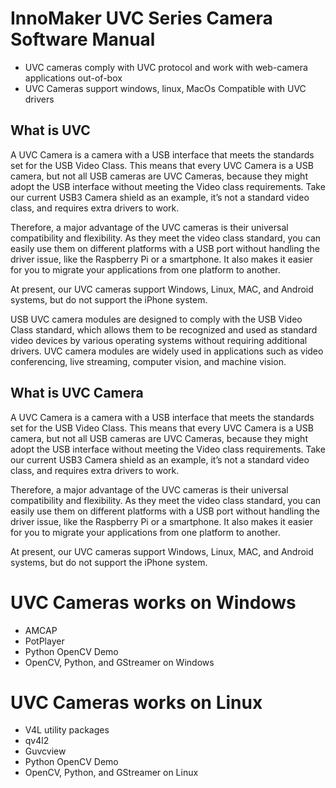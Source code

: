 # InnoMaker UVC Series Camera Software Manual
- UVC cameras comply with UVC protocol and work with web-camera applications out-of-box
- UVC Cameras support windows, linux, MacOs Compatible with UVC drivers
##  What is UVC

A UVC Camera is a camera with a USB interface that meets the standards set for the USB Video Class. This means that every UVC Camera is a USB camera, but not all USB cameras are UVC Cameras, because they might adopt the USB interface without meeting the Video class requirements. Take our current USB3 Camera shield as an example, it’s not a standard video class, and requires extra drivers to work.

Therefore, a major advantage of the UVC cameras is their universal compatibility and flexibility. As they meet the video class standard, you can easily use them on different platforms with a USB port without handling the driver issue, like the Raspberry Pi or a smartphone. It also makes it easier for you to migrate your applications from one platform to another.

At present, our UVC cameras support Windows, Linux, MAC, and Android systems, but do not support the iPhone system.

USB UVC camera modules are designed to comply with the USB Video Class standard, which allows them to be recognized and used as standard video devices by various operating systems without requiring additional drivers. UVC camera modules are widely used in applications such as video conferencing, live streaming, computer vision, and machine vision.
## What is UVC Camera
A UVC Camera is a camera with a USB interface that meets the standards set for the USB Video Class. This means that every UVC Camera is a USB camera, but not all USB cameras are UVC Cameras, because they might adopt the USB interface without meeting the Video class requirements. Take our current USB3 Camera shield as an example, it’s not a standard video class, and requires extra drivers to work.

Therefore, a major advantage of the UVC cameras is their universal compatibility and flexibility. As they meet the video class standard, you can easily use them on different platforms with a USB port without handling the driver issue, like the Raspberry Pi or a smartphone. It also makes it easier for you to migrate your applications from one platform to another.

At present, our UVC cameras support Windows, Linux, MAC, and Android systems, but do not support the iPhone system.


# UVC Cameras works on Windows
- AMCAP
- PotPlayer
- Python OpenCV Demo
- OpenCV, Python, and GStreamer on Windows
# UVC Cameras works on Linux
- V4L utility packages
- qv4l2
- Guvcview
- Python OpenCV Demo
- OpenCV, Python, and GStreamer on Linux